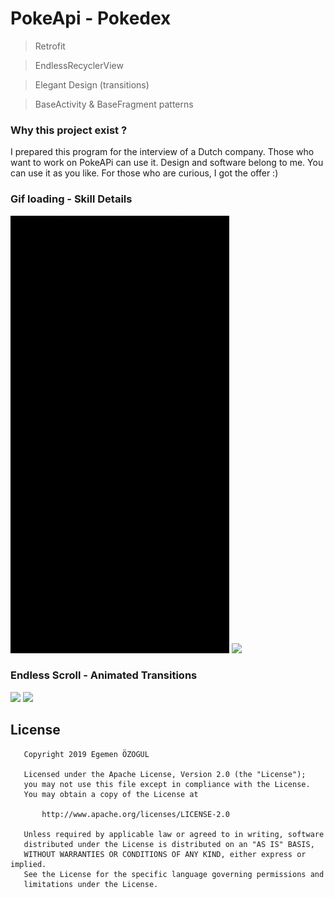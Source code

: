 # PokeApi - Pokedex

> Retrofit

> EndlessRecyclerView

> Elegant Design (transitions)

> BaseActivity & BaseFragment patterns

### Why this project exist ?

I prepared this program for the interview of a Dutch company. Those who want to work on PokeAPi can use it. Design and software belong to me. You can use it as you like. For those who are curious, I got the offer :)

### Gif loading                     -                       Skill Details

<img src="previews/loading_screen.gif" width="350">  <img src="previews/details.gif" width="350">


### Endless Scroll                  -                       Animated Transitions

<img src="previews/endlessrecycler.gif" width="350">  <img src="previews/transisitons.gif" width="350">

## License

```
   Copyright 2019 Egemen ÖZOGUL

   Licensed under the Apache License, Version 2.0 (the "License");
   you may not use this file except in compliance with the License.
   You may obtain a copy of the License at

       http://www.apache.org/licenses/LICENSE-2.0

   Unless required by applicable law or agreed to in writing, software
   distributed under the License is distributed on an "AS IS" BASIS,
   WITHOUT WARRANTIES OR CONDITIONS OF ANY KIND, either express or implied.
   See the License for the specific language governing permissions and
   limitations under the License.
```

